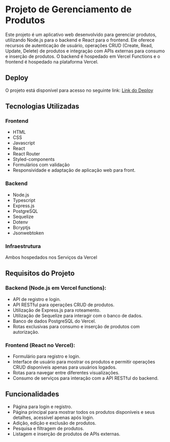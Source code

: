 # Projeto de Gerenciamento de Produtos

Este projeto é um aplicativo web desenvolvido para gerenciar produtos, utilizando Node.js para o backend e React para o frontend. Ele oferece recursos de autenticação de usuário, operações CRUD (Create, Read, Update, Delete) de produtos e integração com APIs externas para consumo e inserção de produtos. O backend é hospedado em Vercel Functions e o frontend é hospedado na plataforma Vercel.

## Deploy

O projeto está disponível para acesso no seguinte link: [Link do Deploy](https://lexart-test-xi.vercel.app/)

## Tecnologias Utilizadas

### Frontend
- HTML
- CSS
- Javascript
- React
- React Router
- Styled-components
- Formulários com validação
- Responsividade e adaptação de aplicação web para front.

### Backend
- Node.js
- Typescript
- Express.js
- PostgreSQL
- Sequelize
- Dotenv
- Bcryptjs
- Jsonwebtoken

### Infraestrutura
Ambos hospedados nos Serviços da Vercel

## Requisitos do Projeto

### Backend (Node.js em Vercel functions):

- API de registro e login.
- API RESTful para operações CRUD de produtos.
- Utilização de Express.js para roteamento.
- Utilização de Sequelize para interagir com o banco de dados.
- Banco de dados PostgreSQL do Vercel.
- Rotas exclusivas para consumo e inserção de produtos com autorização.

### Frontend (React no Vercel):

- Formulário para registro e login.
- Interface de usuário para mostrar os produtos e permitir operações CRUD disponíveis apenas para usuários logados.
- Rotas para navegar entre diferentes visualizações.
- Consumo de serviços para interação com a API RESTful do backend.

## Funcionalidades

- Página para login e registro.
- Página principal para mostrar todos os produtos disponíveis e seus detalhes, acessível apenas após login.
- Adição, edição e exclusão de produtos.
- Pesquisa e filtragem de produtos.
- Listagem e inserção de produtos de APIs externas.



